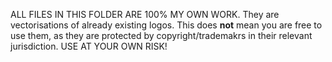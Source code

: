 ALL FILES IN THIS FOLDER ARE 100% MY OWN WORK. They are vectorisations of already existing logos. This does **not** mean you are free to use them, as they are protected by copyright/trademakrs in their relevant jurisdiction. USE AT YOUR OWN RISK!
